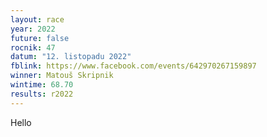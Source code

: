 ```yaml
---
layout: race
year: 2022
future: false
rocnik: 47
datum: "12. listopadu 2022"
fblink: https://www.facebook.com/events/642970267159897
winner: Matouš Skripnik
wintime: 68.70
results: r2022
---
```

Hello